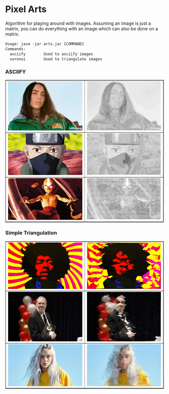 # Pixel Arts

Algorithm for playing around with images. Assuming an image is just a matrix, you can do everything with an image which can
also be done on a matrix.

```
Usage: java -jar arts.jar [COMMAND]
Commands:
  asciify        Used to asciify images
  voronoi        Used to triangulate images
```

### ASCIIFY

<table border="1" width="100%">
    <tr>
        <td><img src="images/eilish.jpg" width="500"></td>
        <td><img src="images/eilish-output.png" width="500"></td>
    </tr>
    <tr>
        <td><img src="images/kakashi.jpg" width="500"></td>
        <td><img src="images/kakashi-output.png" width="500"></td>
    </tr>
    <tr>
        <td><img src="images/aang.png" width="500"></td>
        <td><img src="images/aang-output.png" width="500"></td>
    </tr>
</table>

### Simple Triangulation

<table border="1" width="100%">
    <tr>
        <td><img src="images/hendrix.jpg" width="500"></td>
        <td><img src="images/hendrix-output.png" width="500"></td>
    </tr>
    <tr>
        <td><img src="images/ritchie.png" width="500"></td>
        <td><img src="images/ritchie-output.png" width="500"></td>
    </tr>
    <tr>
        <td><img src="images/eilish-fullhd.jpg" width="500"></td>
        <td><img src="images/eilish-fullhd-output.png" width="500"></td>
    </tr>
</table>